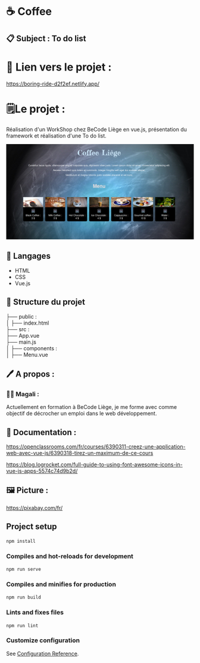 # ☕ Coffee 
## 📋 Subject : To do list 

# 🔗 Lien vers le projet : 

https://boring-ride-d2f2ef.netlify.app/

# 🗒Le projet :

Réalisation d'un WorkShop chez BeCode Liège en vue.js, présentation du framework et réalisation d'une To do list.

![<Visuel>](/src/assets/Coffee.png)

## 🔧 Langages

* HTML
* CSS
* Vue.js

## 📁 Structure du projet

├── public :</br>
│ ├── index.html</br>
├── src :</br>
├── App.vue</br>
├── main.js</br>
│ ├── components :</br>
│ ├── Menu.vue</br>

## 🖊 A propos :

### 👩‍💻 Magali :

Actuellement en formation à BeCode Liège, je me forme avec comme objectif de décrocher un emploi dans le web développement. 

## 📌 Documentation :
https://openclassrooms.com/fr/courses/6390311-creez-une-application-web-avec-vue-js/6390318-tirez-un-maximum-de-ce-cours 

https://blog.logrocket.com/full-guide-to-using-font-awesome-icons-in-vue-js-apps-5574c74d9b2d/

## 🖼 Picture :
https://pixabay.com/fr/


## Project setup
```
npm install
```

### Compiles and hot-reloads for development
```
npm run serve
```

### Compiles and minifies for production
```
npm run build
```

### Lints and fixes files
```
npm run lint
```

### Customize configuration
See [Configuration Reference](https://cli.vuejs.org/config/).
